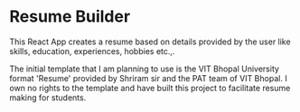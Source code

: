 # Resume Builder

This React App creates a resume based on details provided by the user like skills, education, experiences, hobbies etc.,.

The initial template that I am planning to use is the VIT Bhopal University format 'Resume' provided by Shriram sir and the PAT team of VIT Bhopal.
I own no rights to the template and have built this project to facilitate resume making for students.


